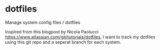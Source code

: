 # dotfiles
Manage system config files / dotfiles

Inspired from this blogpost by Nicola Paolucci https://www.atlassian.com/git/tutorials/dotfiles, I want to track my dotfiles using this git repo and a seperat branch for each system. 
